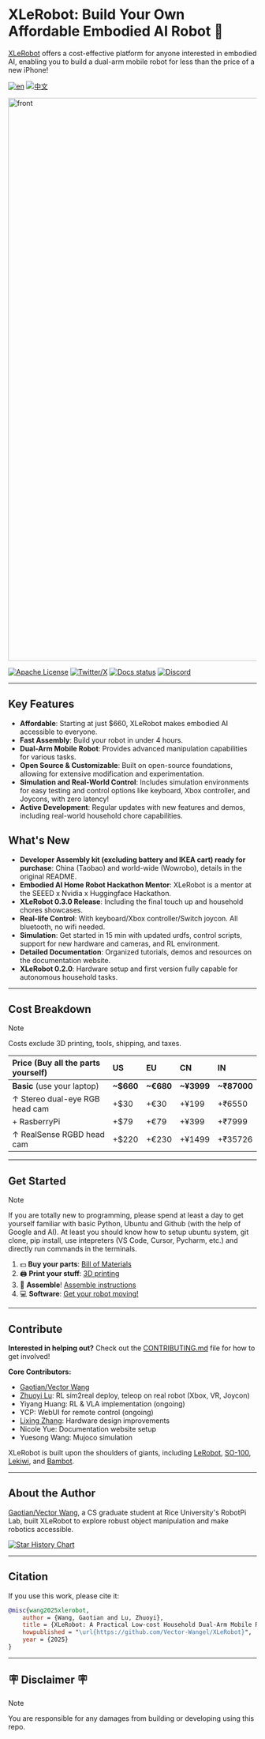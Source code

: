 # XLeRobot: Build Your Own Affordable Embodied AI Robot 🤖

[XLeRobot](https://github.com/Vector-Wangel/XLeRobot) offers a cost-effective platform for anyone interested in embodied AI, enabling you to build a dual-arm mobile robot for less than the price of a new iPhone!

[![en](https://img.shields.io/badge/lang-en-blue.svg)](README.md)
[![中文](https://img.shields.io/badge/lang-中文-brown.svg)](README_CN.md)

<a href="https://xlerobot.readthedocs.io/en/latest/index.html">
  <img width="1725" height="1140" alt="front" src="https://github.com/user-attachments/assets/f9c454ee-2c46-42b4-a5d7-88834a1c95ab" />
</a>

[![Apache License](https://img.shields.io/badge/License-Apache%202.0-blue.svg)](https://opensource.org/licenses/Apache-2.0)
[![Twitter/X](https://img.shields.io/twitter/follow/VectorWang?style=social)](https://twitter.com/VectorWang2)
[![Docs status](https://img.shields.io/badge/docs-passing-brightgreen.svg)](https://xlerobot.readthedocs.io/en/latest/)
[![Discord](https://img.shields.io/badge/Discord-XLeRobot-7289da?style=flat&logo=discord&logoColor=white)](https://discord.gg/bjZveEUh6F)

---

## Key Features

*   **Affordable**: Starting at just $660, XLeRobot makes embodied AI accessible to everyone.
*   **Fast Assembly**: Build your robot in under 4 hours.
*   **Dual-Arm Mobile Robot**:  Provides advanced manipulation capabilities for various tasks.
*   **Open Source & Customizable**:  Built on open-source foundations, allowing for extensive modification and experimentation.
*   **Simulation and Real-World Control**:  Includes simulation environments for easy testing and control options like keyboard, Xbox controller, and Joycons, with zero latency!
*   **Active Development**:  Regular updates with new features and demos, including real-world household chore capabilities.

## What's New
*   **Developer Assembly kit (excluding battery and IKEA cart) ready for purchase**: China (Taobao) and world-wide (Wowrobo), details in the original README.
*   **Embodied AI Home Robot Hackathon Mentor**: XLeRobot is a mentor at the SEEED x Nvidia x Huggingface Hackathon.
*   **XLeRobot 0.3.0 Release**: Including the final touch up and household chores showcases.
*   **Real-life Control**: With keyboard/Xbox controller/Switch joycon. All bluetooth, no wifi needed.
*   **Simulation**: Get started in 15 min with updated urdfs, control scripts, support for new hardware and cameras, and RL environment.
*   **Detailed Documentation**: Organized tutorials, demos and resources on the documentation website.
*   **XLeRobot 0.2.0**: Hardware setup and first version fully capable for autonomous household tasks.

---

## Cost Breakdown

> [!NOTE]
> Costs exclude 3D printing, tools, shipping, and taxes.

| Price (Buy all the parts yourself) | US         | EU         | CN        | IN         |
| :------------------------------- | :---------- | :---------- | :--------- | :---------- |
| **Basic** (use your laptop)    | **~$660**    | **~€680**    | **~¥3999**  | **~₹87000**  |
| ↑ Stereo dual-eye RGB head cam  | +$30       | +€30       | +¥199      | +₹6550      |
| + RasberryPi                     | +$79       | +€79       | +¥399      | +₹7999      |
| ↑ RealSense RGBD head cam       | +$220      | +€230      | +¥1499     | +₹35726     |

---

## Get Started

> [!NOTE]
> If you are totally new to programming, please spend at least a day to get yourself familiar with basic Python, Ubuntu and Github (with the help of Google and AI). At least you should know how to setup ubuntu system, git clone, pip install, use intepreters (VS Code, Cursor, Pycharm, etc.) and directly run commands in the terminals.

1.  💵 **Buy your parts**: [Bill of Materials](https://xlerobot.readthedocs.io/en/latest/hardware/getting_started/material.html)
2.  🖨️ **Print your stuff**: [3D printing](https://xlerobot.readthedocs.io/en/latest/hardware/getting_started/3d.html)
3.  🔨 **Assemble**! [Assemble instructions](https://xlerobot.readthedocs.io/en/latest/hardware/getting_started/assemble.html)
4.  💻 **Software**: [Get your robot moving!](https://xlerobot.readthedocs.io/en/latest/software/index.html)

---

## Contribute

**Interested in helping out?**  Check out the [CONTRIBUTING.md](CONTRIBUTING.md) file for how to get involved!

**Core Contributors:**

*   [Gaotian/Vector Wang](https://vector-wangel.github.io/)
*   [Zhuoyi Lu](https://lzhuoyi.github.io/Zhuoyi_Lu.github.io/): RL sim2real deploy, teleop on real robot (Xbox, VR, Joycon)
*   Yiyang Huang: RL & VLA implementation (ongoing)
*   YCP: WebUI for remote control (ongoing)
*   [Lixing Zhang](lixingzhang.com): Hardware design improvements
*   Nicole Yue: Documentation website setup
*   Yuesong Wang: Mujoco simulation

XLeRobot is built upon the shoulders of giants, including [LeRobot](https://github.com/huggingface/lerobot), [SO-100](https://github.com/TheRobotStudio/SO-ARM100), [Lekiwi](https://github.com/SIGRobotics-UIUC/LeKiwi), and [Bambot](https://github.com/timqian/bambot).

---

## About the Author

[Gaotian/Vector Wang](https://vector-wangel.github.io/), a CS graduate student at Rice University's RobotPi Lab, built XLeRobot to explore robust object manipulation and make robotics accessible.

[![Star History Chart](https://api.star-history.com/svg?repos=Vector-Wangel/XLeRobot&type=Timeline)](https://star-history.com/#Vector-Wangel/XLeRobot&Timeline)

---

## Citation

If you use this work, please cite it:

```bibtex
@misc{wang2025xlerobot,
    author = {Wang, Gaotian and Lu, Zhuoyi},
    title = {XLeRobot: A Practical Low-cost Household Dual-Arm Mobile Robot Design for General Manipulation},
    howpublished = "\url{https://github.com/Vector-Wangel/XLeRobot}",
    year = {2025}
}
```
---
## 🪧 Disclaimer 🪧

> [!NOTE]
> You are responsible for any damages from building or developing using this repo.